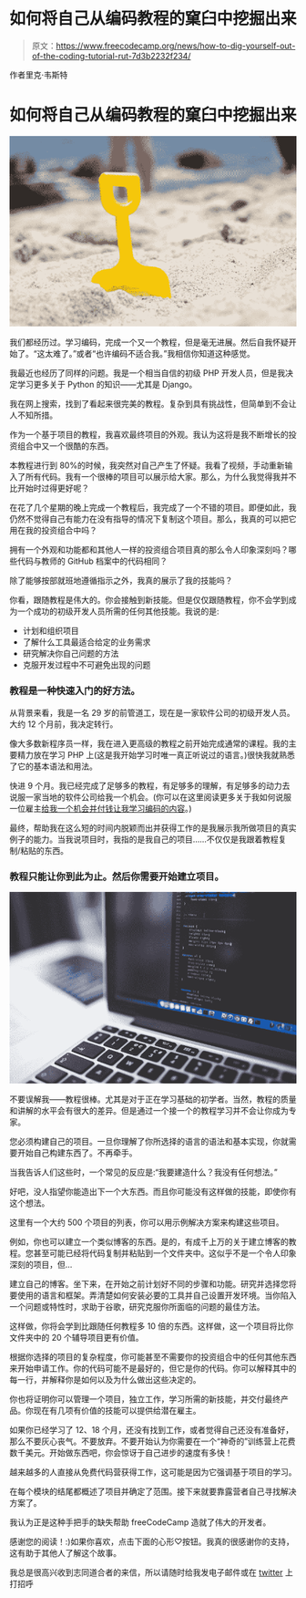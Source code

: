 # 如何将自己从编码教程的窠臼中挖掘出来

> 原文：<https://www.freecodecamp.org/news/how-to-dig-yourself-out-of-the-coding-tutorial-rut-7d3b2232f234/>

作者里克·韦斯特

# 如何将自己从编码教程的窠臼中挖掘出来

![1*5Sj-aNru7_l_IeUq3KNGXw](img/9413df1f521923fd4662e2b9f75ba5bb.png)

我们都经历过。学习编码，完成一个又一个教程，但是毫无进展。然后自我怀疑开始了。“这太难了。”或者“也许编码不适合我。”我相信你知道这种感觉。

我最近也经历了同样的问题。我是一个相当自信的初级 PHP 开发人员，但是我决定学习更多关于 Python 的知识——尤其是 Django。

我在网上搜索，找到了看起来很完美的教程。复杂到具有挑战性，但简单到不会让人不知所措。

作为一个基于项目的教程，我喜欢最终项目的外观。我认为这将是我不断增长的投资组合中又一个很酷的东西。

本教程进行到 80%的时候，我突然对自己产生了怀疑。我看了视频，手动重新输入了所有代码。我有一个很棒的项目可以展示给大家。那么，为什么我觉得我并不比开始时过得更好呢？

在花了几个星期的晚上完成一个教程后，我完成了一个不错的项目。即便如此，我仍然不觉得自己有能力在没有指导的情况下复制这个项目。那么，我真的可以把它用在我的投资组合中吗？

拥有一个外观和功能都和其他人一样的投资组合项目真的那么令人印象深刻吗？哪些代码与教师的 GitHub 档案中的代码相同？

除了能够按部就班地遵循指示之外，我真的展示了我的技能吗？

你看，跟随教程是伟大的。你会接触到新技能。但是仅仅跟随教程，你不会学到成为一个成功的初级开发人员所需的任何其他技能。我说的是:

*   计划和组织项目
*   了解什么工具最适合给定的业务需求
*   研究解决你自己问题的方法
*   克服开发过程中不可避免出现的问题

### 教程是一种快速入门的好方法。

从背景来看，我是一名 29 岁的前管道工，现在是一家软件公司的初级开发人员。大约 12 个月前，我决定转行。

像大多数新程序员一样，我在进入更高级的教程之前开始完成通常的课程。我的主要精力放在学习 PHP 上(这是我开始学习时唯一真正听说过的语言。)很快我就熟悉了它的基本语法和用法。

快进 9 个月。我已经完成了足够多的教程，有足够多的理解，有足够多的动力去说服一家当地的软件公司给我一个机会。(你可以在这里阅读更多关于我如何说服一位雇主[给我一个机会并付钱让我学习编码的内容](http://rickwest.co.uk/first-web-development-job)。)

最终，帮助我在这么短的时间内脱颖而出并获得工作的是我展示我所做项目的真实例子的能力。当我说项目时，我指的是我自己的项目……不仅仅是我跟着教程复制/粘贴的东西。

### 教程只能让你到此为止。然后你需要开始建立项目。

![1*LZZ9Sr4XL7j2-LjSJ5uq9Q](img/bd624f6d1ec087e196a9bc093fb82264.png)

不要误解我——教程很棒。尤其是对于正在学习基础的初学者。当然，教程的质量和讲解的水平会有很大的差异。但是通过一个接一个的教程学习并不会让你成为专家。

您必须构建自己的项目。一旦你理解了你所选择的语言的语法和基本实现，你就需要开始自己构建东西了。不再牵手。

当我告诉人们这些时，一个常见的反应是:“我要建造什么？我没有任何想法。”

好吧，没人指望你能造出下一个大东西。而且你可能没有这样做的技能，即使你有这个想法。

这里有一个大约 500 个项目的列表，你可以用示例解决方案来构建这些项目。

例如，你也可以建立一个类似博客的东西。是的，有成千上万的关于建立博客的教程。您甚至可能已经将代码复制并粘贴到一个文件夹中。这似乎不是一个令人印象深刻的项目，但…

建立自己的博客。坐下来，在开始之前计划好不同的步骤和功能。研究并选择您将要使用的语言和框架。弄清楚如何安装必要的工具并自己设置开发环境。当你陷入一个问题或特性时，求助于谷歌，研究克服你所面临的问题的最佳方法。

这样做，你将会学到比跟随任何教程多 10 倍的东西。这样做，这一个项目将比你文件夹中的 20 个辅导项目更有价值。

根据你选择的项目的复杂程度，你可能甚至不需要你的投资组合中的任何其他东西来开始申请工作。你的代码可能不是最好的，但它是你的代码。你可以解释其中的每一行，并解释你是如何以及为什么做出这些决定的。

你也将证明你可以管理一个项目，独立工作，学习所需的新技能，并交付最终产品。你现在有几项有价值的技能可以提供给潜在雇主。

如果你已经学习了 12、18 个月，还没有找到工作，或者觉得自己还没有准备好，那么不要灰心丧气。不要放弃。不要开始认为你需要在一个“神奇的”训练营上花费数千美元。开始做东西吧，你会惊讶于自己进步的速度有多快！

越来越多的人直接从免费代码营获得工作，这可能是因为它强调基于项目的学习。

在每个模块的结尾都概述了项目并确定了范围。接下来就要靠露营者自己寻找解决方案了。

我认为正是这种手把手的缺失帮助 freeCodeCamp 造就了伟大的开发者。

感谢您的阅读！:)如果你喜欢，点击下面的心形♡按钮。我真的很感谢你的支持，这有助于其他人了解这个故事。

我总是很高兴收到志同道合者的来信，所以请随时给我发电子邮件或在 [twitter](http://twitter.com/rick_west8) 上打招呼